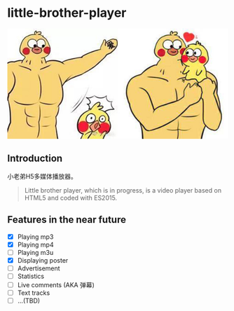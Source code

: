 # little-brother-player

![little-brother](https://github.com/JSoon/little-brother-player/blob/master/logo.jpg?raw=true)

## Introduction

小老弟H5多媒体播放器。

> Little brother player, which is in progress, is a video player based on HTML5 and coded with ES2015.

## Features in the near future

- [x] Playing mp3
- [x] Playing mp4
- [ ] Playing m3u
- [x] Displaying poster
- [ ] Advertisement
- [ ] Statistics
- [ ] Live comments (AKA 弹幕)
- [ ] Text tracks
- [ ] ...(TBD)
